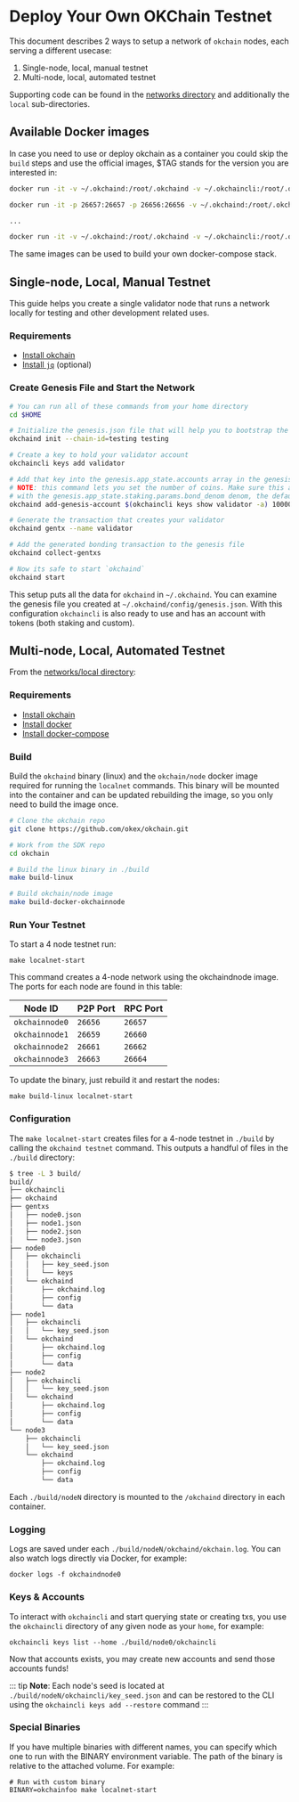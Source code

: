 <!--
order: 6
-->

# Deploy Your Own OKChain Testnet

This document describes 2 ways to setup a network of `okchain` nodes, each serving a different usecase:

1. Single-node, local, manual testnet
2. Multi-node, local, automated testnet

Supporting code can be found in the [networks directory](https://github.com/okex/okchain/tree/master/networks) and additionally the `local` sub-directories.

## Available Docker images

In case you need to use or deploy okchain as a container you could skip the `build` steps and use the official images, \$TAG stands for the version you are interested in:

```bash
docker run -it -v ~/.okchaind:/root/.okchaind -v ~/.okchaincli:/root/.okchaincli okchain/node:$TAG okchaind init

docker run -it -p 26657:26657 -p 26656:26656 -v ~/.okchaind:/root/.okchaind -v ~/.okchaincli:/root/.okchaincli okchain/node:$TAG okchaind start

...

docker run -it -v ~/.okchaind:/root/.okchaind -v ~/.okchaincli:/root/.okchaincli okchain/node:$TAG okchaincli version
```

The same images can be used to build your own docker-compose stack.

## Single-node, Local, Manual Testnet

This guide helps you create a single validator node that runs a network locally for testing and other development related uses.

### Requirements

- [Install okchain](./install-okchain.md)
- [Install `jq`](https://stedolan.github.io/jq/download/) (optional)

### Create Genesis File and Start the Network

```bash
# You can run all of these commands from your home directory
cd $HOME

# Initialize the genesis.json file that will help you to bootstrap the network
okchaind init --chain-id=testing testing

# Create a key to hold your validator account
okchaincli keys add validator

# Add that key into the genesis.app_state.accounts array in the genesis file
# NOTE: this command lets you set the number of coins. Make sure this account has some coins
# with the genesis.app_state.staking.params.bond_denom denom, the default is staking
okchaind add-genesis-account $(okchaincli keys show validator -a) 1000000000okt

# Generate the transaction that creates your validator
okchaind gentx --name validator

# Add the generated bonding transaction to the genesis file
okchaind collect-gentxs

# Now its safe to start `okchaind`
okchaind start
```

This setup puts all the data for `okchaind` in `~/.okchaind`. You can examine the genesis file you created at `~/.okchaind/config/genesis.json`. With this configuration `okchaincli` is also ready to use and has an account with tokens (both staking and custom).

## Multi-node, Local, Automated Testnet

From the [networks/local directory](https://github.com/cosmos/okchain/tree/master/networks/local):

### Requirements

- [Install okchain](./install-okchain.md)
- [Install docker](https://docs.docker.com/engine/installation/)
- [Install docker-compose](https://docs.docker.com/compose/install/)

### Build

Build the `okchaind` binary (linux) and the `okchain/node` docker image required for running the `localnet` commands. This binary will be mounted into the container and can be updated rebuilding the image, so you only need to build the image once.

```bash
# Clone the okchain repo
git clone https://github.com/okex/okchain.git

# Work from the SDK repo
cd okchain

# Build the linux binary in ./build
make build-linux

# Build okchain/node image
make build-docker-okchainnode
```

### Run Your Testnet

To start a 4 node testnet run:

```
make localnet-start
```

This command creates a 4-node network using the okchaindnode image.
The ports for each node are found in this table:

| Node ID     | P2P Port | RPC Port |
| ----------- | -------- | -------- |
| `okchainnode0` | `26656`  | `26657`  |
| `okchainnode1` | `26659`  | `26660`  |
| `okchainnode2` | `26661`  | `26662`  |
| `okchainnode3` | `26663`  | `26664`  |

To update the binary, just rebuild it and restart the nodes:

```
make build-linux localnet-start
```

### Configuration

The `make localnet-start` creates files for a 4-node testnet in `./build` by
calling the `okchaind testnet` command. This outputs a handful of files in the
`./build` directory:

```bash
$ tree -L 3 build/
build/
├── okchaincli
├── okchaind
├── gentxs
│   ├── node0.json
│   ├── node1.json
│   ├── node2.json
│   └── node3.json
├── node0
│   ├── okchaincli
│   │   ├── key_seed.json
│   │   └── keys
│   └── okchaind
│       ├── okchaind.log
│       ├── config
│       └── data
├── node1
│   ├── okchaincli
│   │   └── key_seed.json
│   └── okchaind
│       ├── okchaind.log
│       ├── config
│       └── data
├── node2
│   ├── okchaincli
│   │   └── key_seed.json
│   └── okchaind
│       ├── okchaind.log
│       ├── config
│       └── data
└── node3
    ├── okchaincli
    │   └── key_seed.json
    └── okchaind
        ├── okchaind.log
        ├── config
        └── data
```

Each `./build/nodeN` directory is mounted to the `/okchaind` directory in each container.

### Logging

Logs are saved under each `./build/nodeN/okchaind/okchain.log`. You can also watch logs
directly via Docker, for example:

```
docker logs -f okchaindnode0
```

### Keys & Accounts

To interact with `okchaincli` and start querying state or creating txs, you use the
`okchaincli` directory of any given node as your `home`, for example:

```shell
okchaincli keys list --home ./build/node0/okchaincli
```

Now that accounts exists, you may create new accounts and send those accounts
funds!

::: tip
**Note**: Each node's seed is located at `./build/nodeN/okchaincli/key_seed.json` and can be restored to the CLI using the `okchaincli keys add --restore` command
:::

### Special Binaries

If you have multiple binaries with different names, you can specify which one to run with the BINARY environment variable. The path of the binary is relative to the attached volume. For example:

```
# Run with custom binary
BINARY=okchainfoo make localnet-start
```